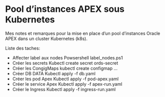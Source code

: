 # Pool d’instances APEX sous Kubernetes
Mes notes et remarques pour la mise en place d’un pool d’instances Oracle APEX dans un cluster Kubernetes (k8s). 

Liste des taches: 

- Affecter label aux nodes			Powsershell label_nodes.ps1					
- Créer les secrets							Kubectl create secret ords-secret		
- Créer les CongigMaps					kubectl create configmap …					
- Créer DB DATA									Kubectl apply -f db.yaml						
- Créer les pod Apex						Kubectl apply -f pod-apex.yaml			
- Créer le service Apex					Kubectl apply -f apex-run.yaml			
- Créer le Ingress							Kubectl apply -f ingress-run.yaml		

